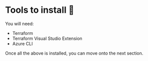 # Tools to install 🧰

You will need:

- Terraform
- Terraform Visual Studio Extension
- Azure CLI

Once all the above is installed, you can move onto the next section.
